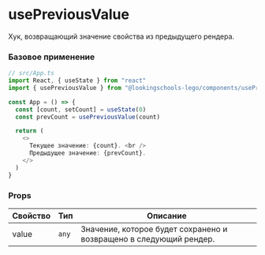 # usePreviousValue

Хук, возвращающий значение свойства из предыдущего рендера.

### Базовое применение

```ts
// src/App.ts
import React, { useState } from "react"
import { usePreviousValue } from "@lookingschools-lego/components/usePreviousValue"

const App = () => {
  const [count, setCount] = useState(0)
  const prevCount = usePreviousValue(count)

  return (
    <>
      Текущее значение: {count}. <br />
      Предыдущее значение: {prevCount}.
    </>
  )
}
```

### Props

<!-- props:start -->

| Свойство | Тип   | Описание                                                           |
| -------- | ----- | ------------------------------------------------------------------ |
| value    | `any` | Значение, которое будет сохранено и возвращено в следующий рендер. |

<!-- props:end -->

